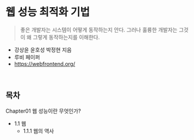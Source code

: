 # 웹 성능 최적화 기법
> 좋은 개발자는 시스템이 어떻게 동작하는지 안다. 그러나 훌륭한 개발자는 그것이 왜 그렇게 동작하는지를 이해한다.

- 강상윤 윤호성 박정현 지음
- 루비 페이퍼
- https://webfrontend.org/

<br>

## 목차
Chapter01 웹 성능이란 무엇인가?
- 1.1 웹
  - 1.1.1 웹의 역사